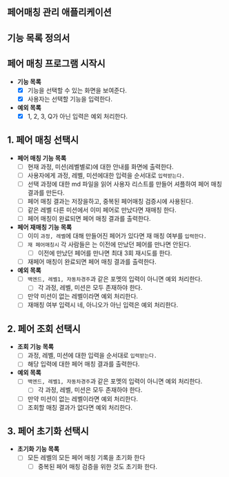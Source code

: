 ## 페어매칭 관리 애플리케이션

## 기능 목록 정의서

## 페어 매칭 프로그램 시작시
- **기능 목록**
  - [x] 기능을 선택할 수 있는 화면을 보여준다.
  - [x] 사용자는 선택할 기능을 입력한다.

- **예외 목록**
  - [x] 1, 2, 3, Q가 아닌 입력은 예외 처리한다.

## 1. 페어 매칭 선택시
- **페어 매칭 기능 목록**
  - [ ] 현재 과정, 미션(레벨별로)에 대한 안내를 화면에 출력한다.
  - [ ] 사용자에게 과정, 레벨, 미션에대한 입력을 순서대로 `입력받는다.`
  - [ ] 선택 과정에 대한 md 파일을 읽어 사용자 리스트를 만들어 셔플하여 페어 매칭 결과를 만든다.
  - [ ] 페어 매칭 결과는 저장을하고, 중복된 페어매칭 검증시에 사용된다.
  - [ ] 같은 레벨 다른 미션에서 이미 페어로 만났다면 재매칭 한다.
  - [ ] 페어 매칭이 완료되면 페어 매칭 결과를 출력한다.
- **페어 재매칭 기능 목록**
  - [ ] 이미 `과정, 레벨`에 대해 만들어진 페어가 있다면 재 매칭 여부를 `입력한다.`
  - [ ] `재 페어매칭시` 각 사람들은 는 이전에 만났던 페어를 만나면 안된다.
    - [ ] 이전에 만났던 페어를 만나면 최대 3회 재시도를 한다.
  - [ ] 재페어 매칭이 완료되면 페어 매칭 결과를 출력한다.

- **예외 목록**
  - [ ] `백엔드, 레벨1, 자동차경주`과 같은 포멧의 입력이 아니면 예외 처리한다.
    - [ ] 각 과정, 레벨, 미션은 모두 존재하야 한다.
  - [ ] 만약 미션이 없는 레벨이라면 예외 처리한다.
  - [ ] 재매칭 여부 입력시 네, 아니오가 아닌 입력은 예외 처리한다.

## 2. 페어 조회 선택시
- **조회 기능 목록**
  - [ ] 과정, 레벨, 미션에 대한 입력을 순서대로 `입력받는다.`
  - [ ] 해당 입력에 대한 페어 매칭 결과를 출력한다.
- **예외 목록**
    - [ ] `백엔드, 레벨1, 자동차경주`과 같은 포멧의 입력이 아니면 예외 처리한다.
        - [ ] 각 과정, 레벨, 미션은 모두 존재하야 한다.
    - [ ] 만약 미션이 없는 레벨이라면 예외 처리한다.
    - [ ] 조회할 매칭 결과가 없다면 예외 처리한다.

## 3. 페어 초기화 선택시
- **초기화 기능 목록**
  - [ ] 모든 레벨의 모든 페어 매칭 기록을 초기화 한다
    - [ ] 중복된 페어 매칭 검증을 위한 것도 초기화 한다.